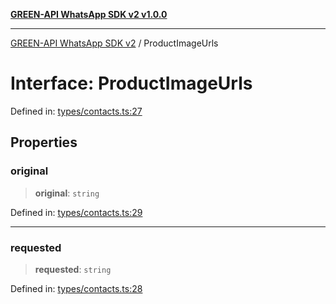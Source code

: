 [**GREEN-API WhatsApp SDK v2 v1.0.0**](../README.md)

***

[GREEN-API WhatsApp SDK v2](../globals.md) / ProductImageUrls

# Interface: ProductImageUrls

Defined in: [types/contacts.ts:27](https://github.com/green-api/whatsapp-api-client-js-v2/blob/6c31521abaa4e85365f3538298181cae99417bce/src/types/contacts.ts#L27)

## Properties

### original

> **original**: `string`

Defined in: [types/contacts.ts:29](https://github.com/green-api/whatsapp-api-client-js-v2/blob/6c31521abaa4e85365f3538298181cae99417bce/src/types/contacts.ts#L29)

***

### requested

> **requested**: `string`

Defined in: [types/contacts.ts:28](https://github.com/green-api/whatsapp-api-client-js-v2/blob/6c31521abaa4e85365f3538298181cae99417bce/src/types/contacts.ts#L28)
